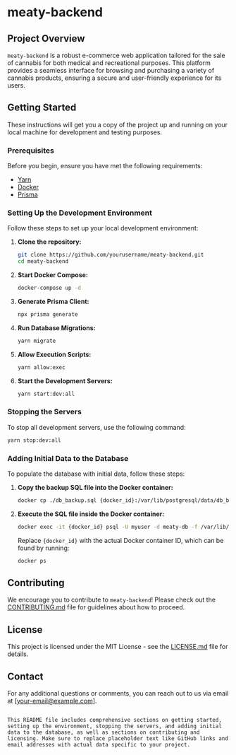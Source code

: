 # meaty-backend

## Project Overview

`meaty-backend` is a robust e-commerce web application tailored for the sale of cannabis for both medical and recreational purposes. This platform provides a seamless interface for browsing and purchasing a variety of cannabis products, ensuring a secure and user-friendly experience for its users.

## Getting Started

These instructions will get you a copy of the project up and running on your local machine for development and testing purposes.

### Prerequisites

Before you begin, ensure you have met the following requirements:
- [Yarn](https://yarnpkg.com/)
- [Docker](https://www.docker.com/)
- [Prisma](https://www.prisma.io/)

### Setting Up the Development Environment

Follow these steps to set up your local development environment:

1. **Clone the repository:**
   ```bash
   git clone https://github.com/yourusername/meaty-backend.git
   cd meaty-backend
   ```

2. **Start Docker Compose:**
   ```bash
   docker-compose up -d
   ```

3. **Generate Prisma Client:**
   ```bash
   npx prisma generate
   ```

4. **Run Database Migrations:**
   ```bash
   yarn migrate
   ```

5. **Allow Execution Scripts:**
   ```bash
   yarn allow:exec
   ```

6. **Start the Development Servers:**
   ```bash
   yarn start:dev:all
   ```

### Stopping the Servers

To stop all development servers, use the following command:

```bash
yarn stop:dev:all
```

### Adding Initial Data to the Database

To populate the database with initial data, follow these steps:

1. **Copy the backup SQL file into the Docker container:**
   ```bash
   docker cp ./db_backup.sql {docker_id}:/var/lib/postgresql/data/db_backup.sql
   ```

2. **Execute the SQL file inside the Docker container:**
   ```bash
   docker exec -it {docker_id} psql -U myuser -d meaty-db -f /var/lib/postgresql/data/db_backup.sql
   ```
   Replace `{docker_id}` with the actual Docker container ID, which can be found by running:
   ```bash
   docker ps
   ```

## Contributing

We encourage you to contribute to `meaty-backend`! Please check out the [CONTRIBUTING.md](CONTRIBUTING.md) file for guidelines about how to proceed. 

## License

This project is licensed under the MIT License - see the [LICENSE.md](LICENSE.md) file for details.

## Contact

For any additional questions or comments, you can reach out to us via email at [your-email@example.com].
```

This README file includes comprehensive sections on getting started, setting up the environment, stopping the servers, and adding initial data to the database, as well as sections on contributing and licensing. Make sure to replace placeholder text like GitHub links and email addresses with actual data specific to your project.
